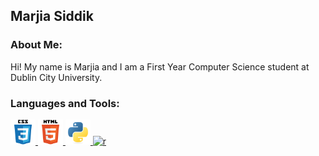<h2 align="left">Marjia Siddik</h2>

<h3 align="left">About Me:</h3>
<p>Hi! My name is Marjia and I am a First Year Computer Science student at Dublin City University.</p>

<h3 align="left">Languages and Tools:</h3>

<p align="left"> 
<a href="https://www.w3schools.com/css/" target="_blank" rel="noreferrer"> 
<img src="https://raw.githubusercontent.com/devicons/devicon/master/icons/css3/css3-original-wordmark.svg" alt="css3" width="40" height="40"/>
<a href="https://www.w3schools.com/html/" target="_blank" rel="noreferrer"> 
<img src="https://raw.githubusercontent.com/devicons/devicon/master/icons/html5/html5-original-wordmark.svg" alt="html5" width="40" height="40"/>
<a href="https://www.python.org" target="_blank" rel="noreferrer"> 
<img src="https://raw.githubusercontent.com/devicons/devicon/master/icons/python/python-original.svg" alt="python" width="40" height="40"/> 
<a href="https://www.r-project.org/" target="_blank" rel="noreferrer"> 
<img src="https://www.clipartmax.com/png/middle/13-137348_logo-r-programming.png" alt="r" width="40" height="40"/> 
</p>
